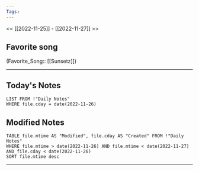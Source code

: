 ```yaml
---
Tags:
---
```

<< [[2022-11-25]] - [[2022-11-27]] >>
## Favorite song
(Favorite_Song:: [[Sunsetz]])
___
## Today's Notes
```dataview
LIST FROM !"Daily Notes"
WHERE file.cday = date(2022-11-26)
```
## Modified Notes
```dataview
TABLE file.mtime AS "Modified", file.cday AS "Created" FROM !"Daily Notes" 
WHERE file.mtime > date(2022-11-26) AND file.mtime < date(2022-11-27) AND file.cday < date(2022-11-26)
SORT file.mtime desc
```
___

